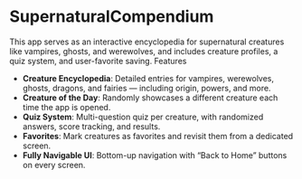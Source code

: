 # SupernaturalCompendium
This app serves as an interactive encyclopedia for supernatural creatures like vampires, ghosts, and werewolves, and includes creature profiles, a quiz system, and user-favorite saving.
Features
- **Creature Encyclopedia**: Detailed entries for vampires, werewolves, ghosts, dragons, and fairies — including origin, powers, and more.
- **Creature of the Day**: Randomly showcases a different creature each time the app is opened.
- **Quiz System**: Multi-question quiz per creature, with randomized answers, score tracking, and results.
- **Favorites**: Mark creatures as favorites and revisit them from a dedicated screen.
- **Fully Navigable UI**: Bottom-up navigation with “Back to Home” buttons on every screen.
